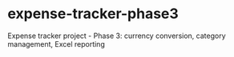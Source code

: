 # expense-tracker-phase3
Expense tracker project - Phase 3: currency conversion, category management, Excel reporting
